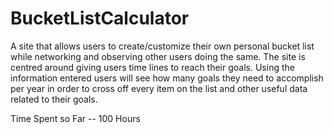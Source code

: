 BucketListCalculator
====================

A site that allows users to create/customize their own personal bucket list while networking and observing other users doing the same.  The site is centred around giving users time lines to reach their goals.  Using the information entered users will see how many goals they need to accomplish per year in order to cross off every item on the list and other useful data related to their goals.


Time Spent so Far -- 100 Hours


    
